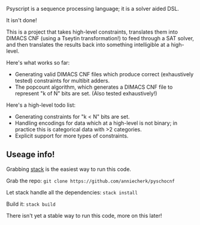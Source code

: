 Psyscript is a sequence processing language; it is a solver aided DSL.

It isn't done!

This is a project that takes high-level constraints, translates them into DIMACS CNF (using a Tseytin transformation!) to feed through a SAT solver, and then translates the results back into something intelligible at a high-level. 


Here's what works so far:

- Generating valid DIMACS CNF files which produce correct (exhaustively tested) constraints for multibit adders.
- The popcount algorithm, which generates a DIMACS CNF file to represent "k of N" bits are set. (Also tested exhaustively!)

Here's a high-level todo list:

- Generating constraints for "k < N" bits are set.
- Handling encodings for data which at a high-level is not binary; in practice this is categorical data with >2 categories.
- Explicit support for more types of constraints.


## Useage info!

Grabbing [stack](https://docs.haskellstack.org/en/stable/README/) is the easiest way to run this code.

Grab the repo:
`git clone https://github.com/anniecherk/pyschocnf`

Let stack handle all the dependencies:
`stack install`

Build it:
`stack build`

There isn't yet a stable way to run this code, more on this later!


